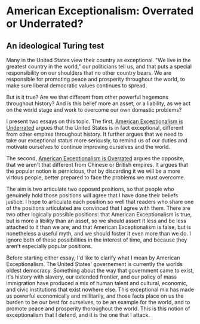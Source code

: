 # American Exceptionalism: Overrated or Underrated?
## An ideological Turing test

Many in the United States view their country as exceptional. "We live in the
greatest country in the world," our politicians tell us, and that puts a
special responsibility on our shoulders that no other country bears. We are
responsible for promoting peace and prosperity throughout the world, to
make sure liberal democratic values continues to spread.

But is it true? Are we that different from other powerful hegemons throughout
history? And is this belief more an asset, or a liability, as we act on the
world stage and work to overcome our own domastic problems?

I present two essays on this topic. The first, [American Exceptionalism is
Underrated]() argues that the United States is in fact exceptional, different
from other empires throughout history. It further argues that we need to take
our exceptional status more seriously, to remind us of our duties and motivate
ourselves to continue improving ourselves and the world.

The second, [American Exceptionalism is Overrated]() argues the opposite, that
we aren't that different from Chinese or British empires. It argues that the
popular notion is pernicious, that by discarding it we will be a more virtous
people, better prepared to face the problems we must overcome.

The aim is two articulate two opposed positions, so that people who genuinely
hold those positions will agree that I have done their beliefs justice. I hope
to articulate each position so well that readers who share one of the positions
articulated are convinced that I agree with them. There are two other logically
possible positions: that American Exceptionalism is true, but is more a libility
than an asset, so we should assert it less and be less attached to it than we
are; and that American Exceptionalism is false, but is nonetheless a useful
myth, and we should foster it even more than we do. I ignore both of these
possibilities in the interest of time, and because they aren't especially
popular positions.

Before starting either essay, I'd like to clarify what I mean by American
Exceptionalism. The United States' governement is currently the worlds oldest
democracy. Something about the way that government came to exist, it's history
with slavery, our extended frontier, and our policy of mass immigration have
produced a mix of human talent and cultural, economic, and civic institutions
that exist nowhere else. This exceptional mix has made us powerful economically
and millitarily, and those facts place on us the burden to be our best for
ourselves, to be an example for the world, and to promote peace and prosperity
thoroughout the world. This is this notion of exceptionalism that I defend,
and it is the one that I attack.
